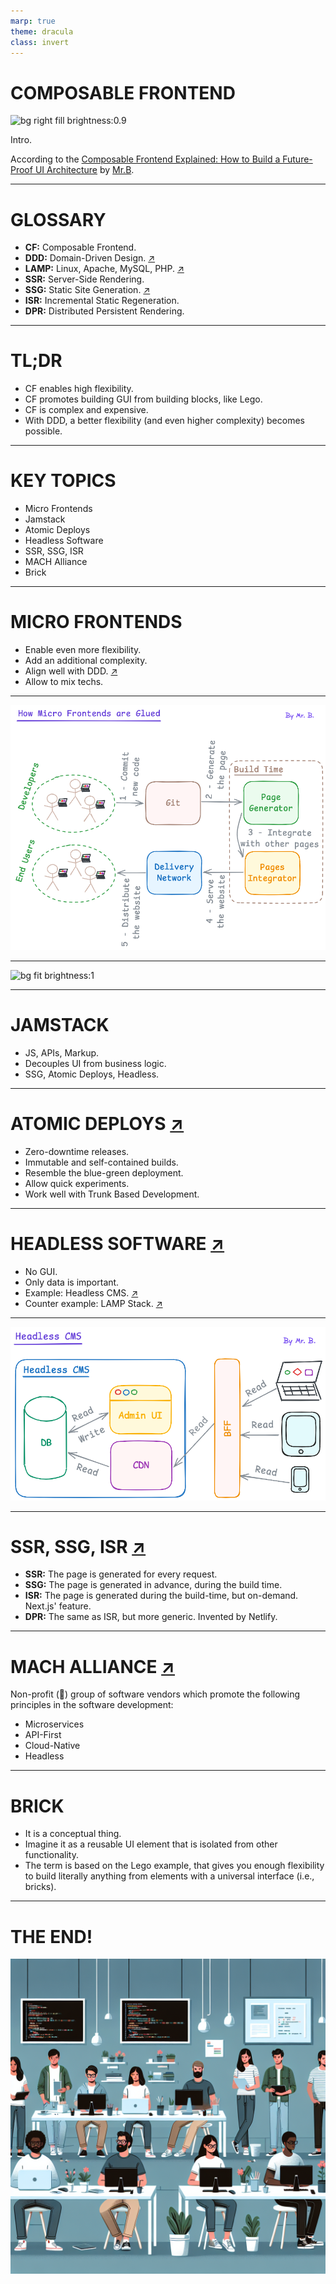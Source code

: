 ```yaml
---
marp: true
theme: dracula
class: invert
---
```


# COMPOSABLE FRONTEND

![bg right fill brightness:0.9](./cover.png)

Intro.

According to the [Composable Frontend Explained: How to Build a Future-Proof UI Architecture](https://balov.dev/blog/composable-frontend-explained-how-to-build-a-future-proof-ui-architecture/) by [Mr.B](https://balov.dev/).

---

# GLOSSARY

- **CF:** Composable Frontend.
- **DDD:** Domain-Driven Design. [↗](https://martinfowler.com/bliki/DomainDrivenDesign.html)
- **LAMP:** Linux, Apache, MySQL, PHP. [↗](https://www.atlassian.com/blog/bitbucket/lamp-vs-mean-which-stack-is-right-for-you)
- **SSR:** Server-Side Rendering.
- **SSG:** Static Site Generation. [↗](https://balov.dev/blog/composable-frontend-explained-how-to-build-a-future-proof-ui-architecture/#static-site-generation)
- **ISR:** Incremental Static Regeneration.
- **DPR:** Distributed Persistent Rendering.

---

# TL;DR

- CF enables high flexibility.
- CF promotes building GUI from building blocks, like Lego.
- CF is complex and expensive.
- With DDD, a better flexibility (and even higher complexity) becomes possible.

---

# KEY TOPICS

- Micro Frontends
- Jamstack
- Atomic Deploys
- Headless Software
- SSR, SSG, ISR
- MACH Alliance
- Brick

---

# MICRO FRONTENDS

- Enable even more flexibility.
- Add an additional complexity.
- Align well with DDD. [↗](https://balov.dev/blog/composable-frontend-explained-how-to-build-a-future-proof-ui-architecture/#the-power-of-domain-oriented-teams)
- Allow to mix techs.

---

![bg fit brightness:1](./diagram-how-micro-frontends-are-glued.webp)

---

![bg fit brightness:1](./diagram-composable-frontend-bricks-are-glued.webp)

---

# JAMSTACK

- JS, APIs, Markup.
- Decouples UI from business logic.
- SSG, Atomic Deploys, Headless.

---

# ATOMIC DEPLOYS [↗](https://balov.dev/blog/composable-frontend-explained-how-to-build-a-future-proof-ui-architecture/#atomic-deploys)

- Zero-downtime releases.
- Immutable and self-contained builds.
- Resemble the blue-green deployment.
- Allow quick experiments.
- Work well with Trunk Based Development.

---

# HEADLESS SOFTWARE [↗](https://balov.dev/blog/composable-frontend-explained-how-to-build-a-future-proof-ui-architecture/#headless-data-providers)

- No GUI.
- Only data is important.
- Example: Headless CMS. [↗](https://jamstack.org/headless-cms/)
- Counter example: LAMP Stack. [↗](https://www.atlassian.com/blog/bitbucket/lamp-vs-mean-which-stack-is-right-for-you)

---

![bg fit brightness:1](./diagram-headless-cms.webp)

---

# SSR, SSG, ISR [↗](https://balov.dev/blog/composable-frontend-explained-how-to-build-a-future-proof-ui-architecture/#static-site-generation)

- **SSR:** The page is generated for every request.
- **SSG:** The page is generated in advance, during the build time.
- **ISR:** The page is generated during the build-time, but on-demand. Next.js' feature.
- **DPR:** The same as ISR, but more generic. Invented by Netlify.

---

# MACH ALLIANCE [↗](https://en.wikipedia.org/wiki/MACH_Alliance)

Non-profit (🤨) group of software vendors which promote the following principles in the software development:

- Microservices
- API-First
- Cloud-Native
- Headless

---

# BRICK

- It is a conceptual thing.
- Imagine it as a reusable UI element that is isolated from other functionality.
- The term is based on the Lego example, that gives you enough flexibility to build literally anything from elements with a universal interface (i.e., bricks).

---

# THE END!

![bg right fill brightness:0.9](./cover-engineers.png)

